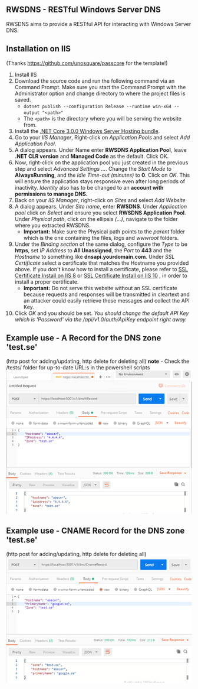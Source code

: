 ## RWSDNS - RESTful Windows Server DNS

RWSDNS aims to provide a RESTful API for interacting with Windows Server DNS.

## Installation on IIS 
(Thanks https://github.com/unosquare/passcore for the template!)

1. Install IIS
1. Download the source code and run the following command via an Command Prompt. Make sure you start the Command Prompt with the Administrator option and change directory to where the project files is saved.
    - `dotnet publish --configuration Release --runtime win-x64 --output "<path>"`
    - The `<path>` is the directory where you will be serving the website from.
1. Install the [.NET Core 3.0.0 Windows Server Hosting bundle](https://dotnet.microsoft.com/download/thank-you/dotnet-runtime-3.0.0-windows-hosting-bundle-installer).
1. Go to your *IIS Manager*, Right-click on *Application Pools* and select *Add Application Pool*.
1. A dialog appears. Under Name enter **RWSDNS Application Pool**, leave **.NET CLR version** and **Managed Code** as the default. Click OK.
1. Now, right-click on the application pool you just created in the previous step and select *Advanced Settings ...*. Change the *Start Mode* to **AlwaysRunning**, and the *Idle Time-out (minutes)* to **0**. Click on *OK*. This will ensure the application stays responsive even after long periods of inactivity. *Identity* also has to be changed to an **account with permissions to manage DNS.**
1. Back on your *IIS Manager*, right-click on *Sites* and select *Add Website*
1. A dialog appears. Under *Site name*, enter **RWSDNS**. Under *Application pool* click on *Select* and ensure you select **RWSDNS Application Pool**. Under *Physical path*, click on the ellipsis *(...)*, navigate to the folder where you extracted RWSDNS.
    - **Important:** Make sure the Physical path points to the *parent* folder which is the one containing the files, *logs* and *wwwroot* folders.
1. Under the *Binding section* of the same dialog, configure the *Type* to be **https**, set *IP Address* to **All Unassigned**, the *Port* to **443** and the *Hostname* to something like **dnsapi.yourdomain.com**. Under *SSL Certificate* select a certificate that matches the Hostname you provided above. If you don't know how to install a certificate, please refer to [SSL Certificate Install on IIS 8](https://www.digicert.com/ssl-certificate-installation-microsoft-iis-8.htm) or [SSL Certificate Install on IIS 10](https://www.digicert.com/csr-creation-ssl-installation-iis-10.htm) , in order to install a proper certificate.
    - **Important:** Do not serve this website without an SSL certificate because requests and responses will be transmitted in cleartext and an attacker could easily retrieve these messages and collect the API Key.
1. Click *OK* and you should be set. *You should change the default API Key which is 'Password' via the /api/v1.0/auth/ApiKey endpoint right away.*

## Example use - A Record for the DNS zone 'test.se'
(http post for adding/updating, http delete for deleting all)
**note** - Check the /tests/ folder for up-to-date URL:s in the powershell scripts
![Alt text](res/ARecord.png?raw=true "Interactive example")

## Example use - CNAME Record for the DNS zone 'test.se'
(http post for adding/updating, http delete for deleting all)
![Alt text](res/CnameRecord.png?raw=true "Interactive example")